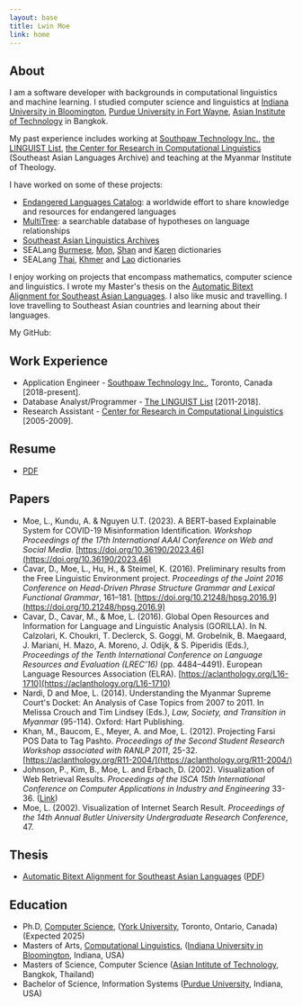 ```yaml
---
layout: base
title: Lwin Moe
link: home
---
```


## About

I am a software developer with backgrounds in computational linguistics and machine learning. I studied computer science and linguistics at [Indiana University in Bloomington](http://iub.edu/), [Purdue University in Fort Wayne](https://www.pfw.edu/), [Asian Institute of Technology](https://www.ait.ac.th/) in Bangkok.

My past experience includes working at [Southpaw Technology Inc.](https://southpawtech.com/), [the LINGUIST List](https://linguistlist.org/), [the Center for Research in Computational Linguistics](http://sealang.net/) (Southeast Asian Languages Archive) and teaching at the Myanmar Institute of Theology.

I have worked on some of these projects:

- [Endangered Languages Catalog](http://endangeredlanguages.com/): a worldwide effort to share knowledge and resources for endangered languages
- [MultiTree](http://multitree.org/): a searchable database of hypotheses on language relationships
- [Southeast Asian Linguistics Archives](http://sealang.net/sala)
- SEALang [Burmese](http://sealang.net/burmese/), [Mon](http://sealang.net/mon/), [Shan](http://sealang.net/shan/) and [Karen](http://sealang.net/karen/dictionary.htm) dictionaries
- SEALang [Thai](http://sealang.net/thai/), [Khmer](http://sealang.net/khmer) and [Lao](http://sealang.net/lao/) dictionaries


I enjoy working on projects that encompass mathematics, computer science and linguistics. I wrote my Master's thesis on the [Automatic Bitext Alignment for Southeast Asian Languages](/static/docs/lwinmoe-thesis.pdf). I also like music and travelling. I love travelling to Southeast Asian countries and learning about their languages.

My GitHub: <a href="https://github.com/lwinmoe" role="button"><i class="fab fa-github"></i></a>


## Work Experience

- Application Engineer - [Southpaw Technology Inc.](https://southpawtech.com/), Toronto, Canada [2018-present].
- Database Analyst/Programmer - [The LINGUIST List](https://linguistlist.org) [2011-2018].
- Research Assistant - [Center for Research in Computational Linguistics](http://www.sealang.net/) [2005-2009].


## Resume

- [PDF](/static/docs/lwinmoe_resume.pdf)


## Papers

- Moe, L., Kundu, A. & Nguyen U.T. (2023). A BERT-based Explainable System for COVID-19 Misinformation Identification. *Workshop Proceedings of the 17th International AAAI Conference on Web and Social Media*. [https://doi.org/10.36190/2023.46](https://doi.org/10.36190/2023.46)
- Ćavar, D., Moe, L., Hu, H., & Steimel, K. (2016). Preliminary results from the Free Linguistic Environment project. *Proceedings of the Joint 2016 Conference on Head-Driven Phrase Structure Grammar and Lexical Functional Grammar*, 161–181. [https://doi.org/10.21248/hpsg.2016.9](https://doi.org/10.21248/hpsg.2016.9)
- Cavar, D., Cavar, M., & Moe, L. (2016). Global Open Resources and Information for Language and Linguistic Analysis (GORILLA). In N. Calzolari, K. Choukri, T. Declerck, S. Goggi, M. Grobelnik, B. Maegaard, J. Mariani, H. Mazo, A. Moreno, J. Odijk, & S. Piperidis (Eds.), *Proceedings of the Tenth International Conference on Language Resources and Evaluation (LREC’16)* (pp. 4484–4491). European Language Resources Association (ELRA). [https://aclanthology.org/L16-1710](https://aclanthology.org/L16-1710)
- Nardi, D and Moe, L. (2014). Understanding the Myanmar Supreme Court's Docket: An Analysis of Case Topics from 2007 to 2011. In Melissa Crouch and Tim Lindsey (Eds.), *Law, Society, and Transition in Myanmar* (95-114). Oxford: Hart Publishing.
- Khan, M., Baucom, E., Meyer, A. and Moe, L. (2012). Projecting Farsi POS Data to Tag Pashto. *Proceedings of the Second Student Research Workshop associated with RANLP 2011*, 25-32. [https://aclanthology.org/R11-2004/](https://aclanthology.org/R11-2004/)
- Johnson, P., Kim, B., Moe, L. and Erbach, D. (2002). Visualization of Web Retrieval Results. *Proceedings of the ISCA 15th International Conference on Computer Applications in Industry and Engineering* 33-36. ([Link](https://docs.google.com/file/d/0B7ZEOyKXVhn1ZGRTNGtOOEtLRlE/edit?usp=sharing))
- Moe, L. (2002). Visualization of Internet Search Result. *Proceedings of the 14th Annual Butler University Undergraduate Research Conference*, 47.


## Thesis
- [Automatic Bitext Alignment for Southeast Asian Languages](https://docs.google.com/file/d/0B7ZEOyKXVhn1bk5LMF9pRy0xUUU/edit?usp=sharing) ([PDF](/static/docs/lwinmoe-thesis.pdf))


## Education

- Ph.D, [Computer Science](https://eecs.lassonde.yorku.ca/), ([York University](https://www.yorku.ca/), Toronto, Ontario, Canada) (Expected 2025)
- Masters of Arts, [Computational Linguistics](https://cl.indiana.edu/), ([Indiana University in Bloomington](https://www.indiana.edu/), Indiana, USA)
- Masters of Science, Computer Science ([Asian Intitute of Technology](https://www.ait.ac.th/), Bangkok, Thailand)
- Bachelor of Science, Information Systems ([Purdue University](https://www.purdue.edu/), Indiana, USA)
